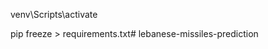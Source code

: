 venv\Scripts\activate

pip freeze > requirements.txt#   l e b a n e s e - m i s s i l e s - p r e d i c t i o n  
 